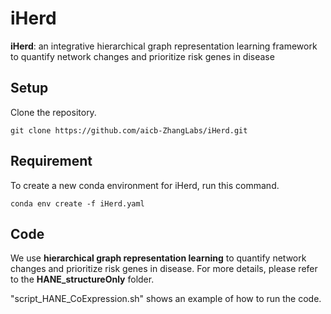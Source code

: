 # iHerd
**iHerd**: an integrative hierarchical graph representation learning framework to quantify network changes and prioritize risk genes in disease

## Setup
Clone the repository. 
```
git clone https://github.com/aicb-ZhangLabs/iHerd.git
```

## Requirement
To create a new conda environment for iHerd, run this command.
```
conda env create -f iHerd.yaml
```

## Code
We use **hierarchical graph representation learning** to quantify network changes and prioritize risk genes in disease.
For more details, please refer to the **HANE_structureOnly** folder.

"script_HANE_CoExpression.sh" shows an example of how to run the code.
